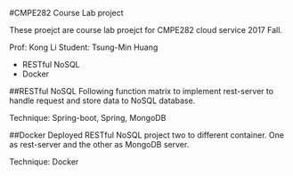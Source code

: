 #CMPE282 Course Lab project

These proejct are course lab proejct for CMPE282 cloud service 2017 Fall.

Prof: Kong Li
Student: Tsung-Min Huang 

* RESTful NoSQL
* Docker

##RESTful NoSQL
Following function matrix to implement rest-server to handle request and store data to NoSQL database.

Technique: Spring-boot, Spring, MongoDB


##Docker
Deployed RESTful NoSQL project two to different container. One as rest-server and the other as MongoDB server. 

Technique: Docker
